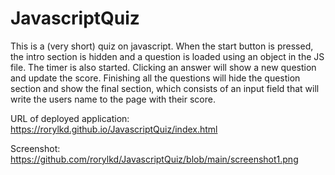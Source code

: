 # JavascriptQuiz

This is a (very short) quiz on javascript. When the start button is pressed, the intro section is hidden and a question is loaded using an object in the JS file. The timer is also started. Clicking an answer will show a new question and update the score. Finishing all the questions will hide the question section and show the final section, which consists of an input field that will write the users name to the page with their score.   

URL of deployed application: https://rorylkd.github.io/JavascriptQuiz/index.html

Screenshot: https://github.com/rorylkd/JavascriptQuiz/blob/main/screenshot1.png 
